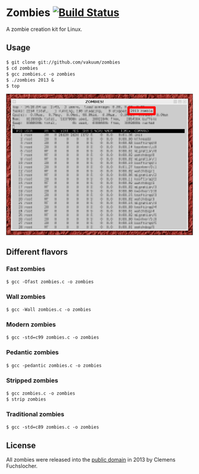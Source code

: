 # Zombies [![Build Status](https://api.travis-ci.org/vakuum/zombies.png?branch=master)](https://travis-ci.org/vakuum/zombies)

A zombie creation kit for Linux.

## Usage

```
$ git clone git://github.com/vakuum/zombies
$ cd zombies
$ gcc zombies.c -o zombies
$ ./zombies 2013 &
$ top
```

![zombies](zombies.png)

## Different flavors

### Fast zombies

```
$ gcc -Ofast zombies.c -o zombies
```

### Wall zombies

```
$ gcc -Wall zombies.c -o zombies
```

### Modern zombies

```
$ gcc -std=c99 zombies.c -o zombies
```

### Pedantic zombies

```
$ gcc -pedantic zombies.c -o zombies
```

### Stripped zombies

```
$ gcc zombies.c -o zombies
$ strip zombies
```

### Traditional zombies

```
$ gcc -std=c89 zombies.c -o zombies
```

## License

All zombies were released into the [public domain](https://en.wikipedia.org/wiki/Public_Domain) in 2013 by Clemens Fuchslocher.
